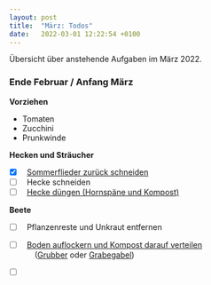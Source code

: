 ```yaml
---
layout: post
title:  "März: Todos"
date:   2022-03-01 12:22:54 +0100
---
```


Übersicht über anstehende Aufgaben im März 2022.

<!-- excerpt-end -->

### Ende Februar / Anfang März

__Vorziehen__

-   Tomaten
-   Zucchini
-   Prunkwinde  

__Hecken und Sträucher__

-   [x] &nbsp;          [Sommerflieder zurück schneiden][sommerflieder-schneiden]
-   [ ] &nbsp;          Hecke schneiden
-   [ ] &nbsp;          [Hecke düngen (Hornspäne und Kompost)][liguster-duengen]

__Beete__

-   [ ] &nbsp;          Pflanzenreste und Unkraut entfernen
-   [ ] &nbsp;          [Boden auflockern und Kompost darauf verteilen][boden-auflockern]  
        &nbsp;&emsp;    ([Grubber][grubber-bild] oder [Grabegabel][grabegabel-bild])
-   [ ] &nbsp;  


[sommerflieder-schneiden]: https://www.mein-schoener-garten.de/gartenpraxis/ziergaerten/sommerflieder-schneiden-einfache-anleitung-8326
[liguster-duengen]: https://www.mein-schoener-garten.de/gartenpraxis/ziergaerten/liguster-richtig-duengen-35341
[grubber-bild]: https://www.thegardenshop.de/media/image/a1/cb/a4/handgrubber-mit-stiel.jpg
[grabegabel-bild]: https://assets.manufactum.de/p/080/080285/80285_01.jpg/manufactum-grabegabel-edelstahl.jpg?profile=pdsmain_1500
[boden-auflockern]: https://www.gartentipps.com/boden-vorbereiten-fuer-saisonstart.html